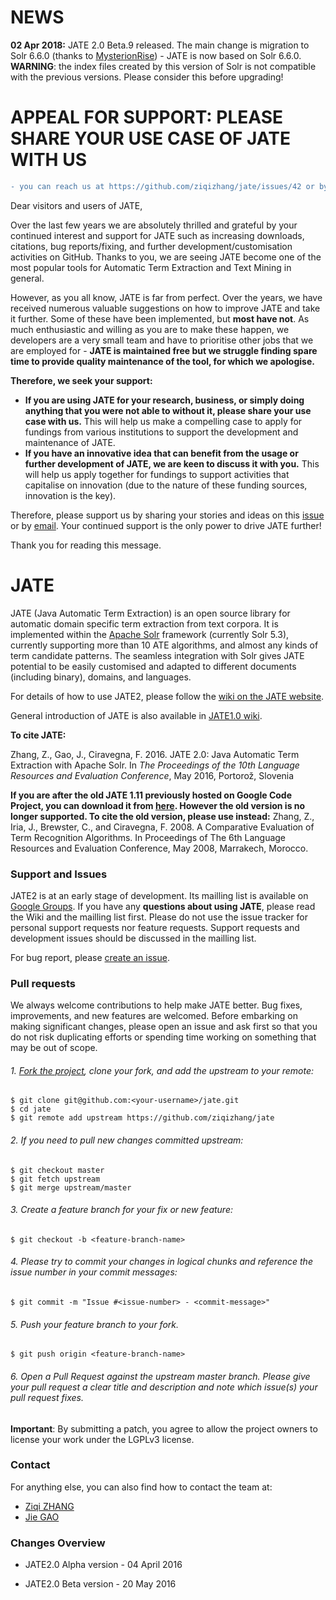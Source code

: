 # NEWS
**02 Apr 2018:** JATE 2.0 Beta.9 released. The main change is migration to Solr 6.6.0 (thanks to [MysterionRise]) - JATE is now based on Solr 6.6.0. **WARNING**: the index files created by this version of Solr is not compatible with the previous versions. Please consider this before upgrading! 

# APPEAL FOR SUPPORT: PLEASE SHARE YOUR USE CASE OF JATE WITH US
```diff
- you can reach us at https://github.com/ziqizhang/jate/issues/42 or by email (link at the end of this message)
```
Dear visitors and users of JATE,

Over the last few years we are absolutely thrilled and grateful by your continued interest and support for JATE such as increasing downloads, citations, bug reports/fixing, and further development/customisation activities on GitHub. Thanks to you, we are seeing JATE become one of the most popular tools for Automatic Term Extraction and Text Mining in general. 

However, as you all know, JATE is far from perfect. Over the years, we have received numerous valuable suggestions on how to improve JATE and take it further. Some of these have been implemented, but **most have not**. As much enthusiastic and willing as you are to make these happen, we developers are a very small team and have to prioritise other jobs that we are employed for - **JATE is maintained free but we struggle finding spare time to provide quality maintenance of the tool, for which we apologise.**

**Therefore, we seek your support:** 
* **If you are using JATE for your research, business, or simply doing anything that you were not able to without it, please share your use case with us.** This will help us make a compelling case to apply for fundings from various institutions to support the development and maintenance of JATE.
* **If you have an innovative idea that can benefit from the usage or further development of JATE, we are keen to discuss it with you.** This will help us apply together for fundings to support activities that capitalise on innovation (due to the nature of these funding sources, innovation is the key).

Therefore, please support us by sharing your stories and ideas on this [issue] or by [email]. Your continued support is the only power to drive JATE further!

Thank you for reading this message.


# JATE
JATE (Java Automatic Term Extraction) is an open source library for automatic domain specific term extraction from text corpora. It is implemented within the [Apache Solr] framework (currently Solr 5.3), currently supporting more than 10 ATE algorithms, and almost any kinds of term candidate patterns. The seamless integration with Solr gives JATE potential to be easily customised and adapted to different documents (including binary), domains, and languages. 

For details of how to use JATE2, please follow the [wiki on the JATE website].

General introduction of JATE is also available in [JATE1.0 wiki].

**To cite JATE:**

Zhang, Z., Gao, J., Ciravegna, F. 2016. JATE 2.0: Java Automatic Term Extraction with Apache Solr. In _The Proceedings of the 10th Language Resources and Evaluation Conference_, May 2016, Portorož, Slovenia

**If you are after the old JATE 1.11 previously hosted on Google Code Project, you can download it from [here]. However the old version is no longer supported. 
To cite the old version, please use instead:** Zhang, Z., Iria, J., Brewster, C., and Ciravegna, F. 2008. A Comparative Evaluation of Term Recognition Algorithms. In Proceedings of The 6th Language Resources and Evaluation Conference, May 2008, Marrakech, Morocco. 


### Support and Issues

JATE2 is at an early stage of development. Its mailling list is available on [Google Groups](https://groups.google.com/d/forum/jate2). If you have any **questions about using JATE**, please read the Wiki and the mailling list first. Please do not use the issue tracker for personal support requests nor feature requests. Support requests and development issues should be discussed in the mailling list.

For bug report, please [create an issue](https://github.com/ziqizhang/jate/issues). 

### Pull requests

We always welcome contributions to help make JATE better. Bug fixes, improvements, and new features are welcomed. Before embarking on making significant changes, please open an issue and ask first so that you do not risk duplicating efforts or spending time working on something that may be out of scope.

###### 1. [Fork the project], clone your fork, and add the upstream to your remote:

```
$ git clone git@github.com:<your-username>/jate.git
$ cd jate
$ git remote add upstream https://github.com/ziqizhang/jate
```

###### 2. If you need to pull new changes committed upstream:

```
$ git checkout master
$ git fetch upstream
$ git merge upstream/master
```

###### 3. Create a feature branch for your fix or new feature:

```
$ git checkout -b <feature-branch-name>
```

###### 4. Please try to commit your changes in logical chunks and reference the issue number in your commit messages:

```
$ git commit -m "Issue #<issue-number> - <commit-message>"
```

###### 5. Push your feature branch to your fork.

```
$ git push origin <feature-branch-name>
```

###### 6. Open a Pull Request against the upstream master branch. Please give your pull request a clear title and description and note which issue(s) your pull request fixes.

**Important**: By submitting a patch, you agree to allow the project owners to license your work under the LGPLv3 license.

### Contact

For anything else, you can also find how to contact the team at:

 - [Ziqi ZHANG](https://ziqizhang.github.com/)
 - [Jie GAO](http://staffwww.dcs.shef.ac.uk/people/J.Gao/)

### Changes Overview

 -  JATE2.0 Alpha version - 04 April 2016

 -  JATE2.0 Beta version - 20 May 2016



[//]: # (These are reference links used in the body of this note and get stripped out when the markdown processor does its job.)
   [Apache Solr]: <http://lucene.apache.org/solr/>
   [here]: <https://code.google.com/archive/p/jatetoolkit/downloads>
   [JATE1.0 wiki]: <https://code.google.com/archive/p/jatetoolkit/wikis/JATEIntro.wiki>
   [wiki on the JATE website]: <https://github.com/ziqizhang/jate/wiki>
   [Fork the project]: <https://help.github.com/articles/fork-a-repo/>
   [issue]: <https://github.com/ziqizhang/jate/issues/42>
   [email]: <mailto:ziqi.zhang@sheffield.ac.uk>
   [MysterionRise]: <https://github.com/MysterionRise>
